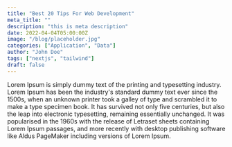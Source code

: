 ```yaml
---
title: "Best 20 Tips For Web Development"
meta_title: ""
description: "this is meta description"
date: 2022-04-04T05:00:00Z
image: "/blog/placeholder.jpg"
categories: ["Application", "Data"]
author: "John Doe"
tags: ["nextjs", "tailwind"]
draft: false
---
```


Lorem Ipsum is simply dummy text of the printing and typesetting industry. Lorem Ipsum has been the industry's standard dummy text ever since the 1500s, when an unknown printer took a galley of type and scrambled it to make a type specimen book. It has survived not only five centuries, but also the leap into electronic typesetting, remaining essentially unchanged. It was popularised in the 1960s with the release of Letraset sheets containing Lorem Ipsum passages, and more recently with desktop publishing software like Aldus PageMaker including versions of Lorem Ipsum.